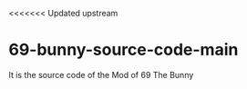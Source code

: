 <<<<<<< Updated upstream
# 69-bunny-source-code-main
 It is the source code of the Mod of 69 The Bunny
